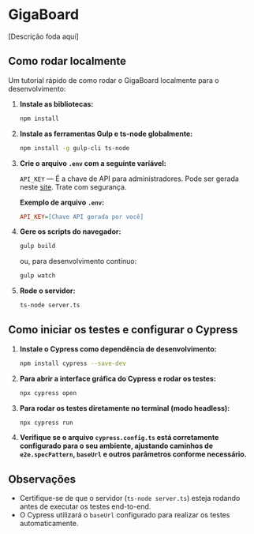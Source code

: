 # GigaBoard

[Descrição foda aqui]

## Como rodar localmente

Um tutorial rápido de como rodar o GigaBoard localmente para o desenvolvimento:

1.  **Instale as bibliotecas:**
    ```bash
    npm install
    ```

2.  **Instale as ferramentas Gulp e ts-node globalmente:**
    ```bash
    npm install -g gulp-cli ts-node
    ```

3.  **Crie o arquivo `.env` com a seguinte variável:**

    `API_KEY` — É a chave de API para administradores. Pode ser gerada neste [site](https://generate-random.org/api-key-generator?length=256). Trate com segurança.

    **Exemplo de arquivo `.env`:**
    ```ini
    API_KEY=[Chave API gerada por você] 
    ```

4.  **Gere os scripts do navegador:**
    ```bash
    gulp build
    ```
    ou, para desenvolvimento contínuo:
    ```bash
    gulp watch
    ```

5.  **Rode o servidor:**
    ```bash
    ts-node server.ts
    ```

## Como iniciar os testes e configurar o Cypress

1.  **Instale o Cypress como dependência de desenvolvimento:**
    ```bash
    npm install cypress --save-dev
    ```

2.  **Para abrir a interface gráfica do Cypress e rodar os testes:**
    ```bash
    npx cypress open
    ```

3.  **Para rodar os testes diretamente no terminal (modo headless):**
    ```bash
    npx cypress run
    ```

4.  **Verifique se o arquivo `cypress.config.ts` está corretamente configurado para o seu ambiente, ajustando caminhos de `e2e.specPattern`, `baseUrl` e outros parâmetros conforme necessário.**

## Observações

* Certifique-se de que o servidor (`ts-node server.ts`) esteja rodando antes de executar os testes end-to-end.
* O Cypress utilizará o `baseUrl` configurado para realizar os testes automaticamente.

